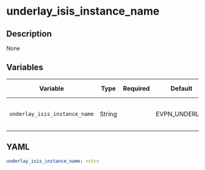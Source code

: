 # underlay_isis_instance_name

## Description

None

## Variables

| Variable | Type | Required | Default | Value Restrictions | Description |
| -------- | ---- | -------- | ------- | ------------------ | ----------- |
| <code>underlay_isis_instance_name</code>| String |  | EVPN_UNDERLAY |  | Underlay ISIS Instance Name |

## YAML

```yaml
underlay_isis_instance_name: <str>
```